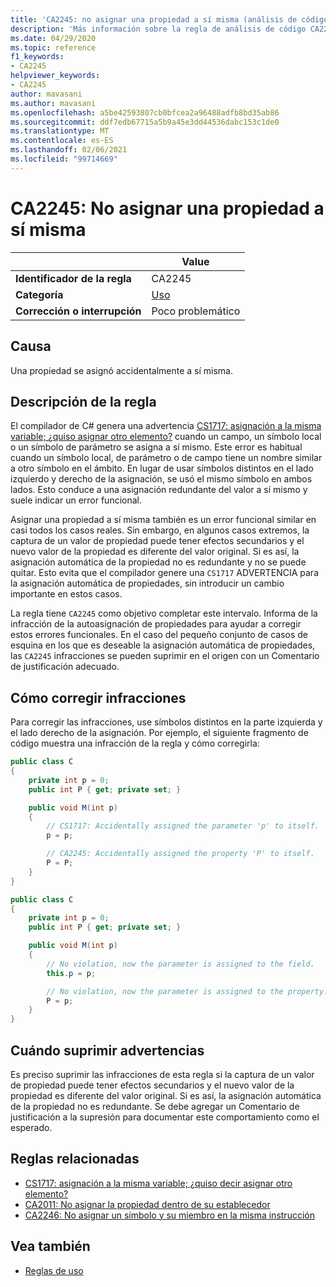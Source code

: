 ```yaml
---
title: 'CA2245: no asignar una propiedad a sí misma (análisis de código)'
description: 'Más información sobre la regla de análisis de código CA2245: no asignar una propiedad a sí misma'
ms.date: 04/29/2020
ms.topic: reference
f1_keywords:
- CA2245
helpviewer_keywords:
- CA2245
author: mavasani
ms.author: mavasani
ms.openlocfilehash: a5be42593807cb0bfcea2a96488adfb8bd35ab86
ms.sourcegitcommit: ddf7edb67715a5b9a45e3dd44536dabc153c1de0
ms.translationtype: MT
ms.contentlocale: es-ES
ms.lasthandoff: 02/06/2021
ms.locfileid: "99714669"
---
```

# <a name="ca2245-do-not-assign-a-property-to-itself"></a>CA2245: No asignar una propiedad a sí misma

| | Value |
|-|-|
| **Identificador de la regla** |CA2245|
| **Categoría** |[Uso](usage-warnings.md)|
| **Corrección o interrupción** |Poco problemático|

## <a name="cause"></a>Causa

Una propiedad se asignó accidentalmente a sí misma.

## <a name="rule-description"></a>Descripción de la regla

El compilador de C# genera una advertencia [CS1717: asignación a la misma variable; ¿quiso asignar otro elemento?](../../../csharp/misc/cs1717.md) cuando un campo, un símbolo local o un símbolo de parámetro se asigna a sí mismo. Este error es habitual cuando un símbolo local, de parámetro o de campo tiene un nombre similar a otro símbolo en el ámbito. En lugar de usar símbolos distintos en el lado izquierdo y derecho de la asignación, se usó el mismo símbolo en ambos lados. Esto conduce a una asignación redundante del valor a sí mismo y suele indicar un error funcional.

Asignar una propiedad a sí misma también es un error funcional similar en casi todos los casos reales. Sin embargo, en algunos casos extremos, la captura de un valor de propiedad puede tener efectos secundarios y el nuevo valor de la propiedad es diferente del valor original. Si es así, la asignación automática de la propiedad no es redundante y no se puede quitar. Esto evita que el compilador genere una `CS1717` ADVERTENCIA para la asignación automática de propiedades, sin introducir un cambio importante en estos casos.

La regla tiene `CA2245` como objetivo completar este intervalo. Informa de la infracción de la autoasignación de propiedades para ayudar a corregir estos errores funcionales. En el caso del pequeño conjunto de casos de esquina en los que es deseable la asignación automática de propiedades, las `CA2245` infracciones se pueden suprimir en el origen con un Comentario de justificación adecuado.

## <a name="how-to-fix-violations"></a>Cómo corregir infracciones

Para corregir las infracciones, use símbolos distintos en la parte izquierda y el lado derecho de la asignación. Por ejemplo, el siguiente fragmento de código muestra una infracción de la regla y cómo corregirla:

```csharp
public class C
{
    private int p = 0;
    public int P { get; private set; }

    public void M(int p)
    {
        // CS1717: Accidentally assigned the parameter 'p' to itself.
        p = p;

        // CA2245: Accidentally assigned the property 'P' to itself.
        P = P;
    }
}
```

```csharp
public class C
{
    private int p = 0;
    public int P { get; private set; }

    public void M(int p)
    {
        // No violation, now the parameter is assigned to the field.
        this.p = p;

        // No violation, now the parameter is assigned to the property.
        P = p;
    }
}
```

## <a name="when-to-suppress-warnings"></a>Cuándo suprimir advertencias

Es preciso suprimir las infracciones de esta regla si la captura de un valor de propiedad puede tener efectos secundarios y el nuevo valor de la propiedad es diferente del valor original. Si es así, la asignación automática de la propiedad no es redundante. Se debe agregar un Comentario de justificación a la supresión para documentar este comportamiento como el esperado.

## <a name="related-rules"></a>Reglas relacionadas

- [CS1717: asignación a la misma variable; ¿quiso decir asignar otro elemento?](../../../csharp/misc/cs1717.md)
- [CA2011: No asignar la propiedad dentro de su establecedor](ca2011.md)
- [CA2246: No asignar un símbolo y su miembro en la misma instrucción](ca2246.md)

## <a name="see-also"></a>Vea también

- [Reglas de uso](usage-warnings.md)
